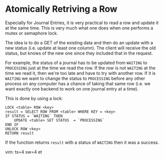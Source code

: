 
# Atomically Retriving a Row

Especially for Journal Entries, it is very practical to read a row and
update it at the same time. This is very much what one does when one
performs a mutex or semaphore lock.

The idea is to do a GET of the existing data and then do an update with
a new status (i.e. update at least one column). The client will receive
the old status, but knows of the new one since they included that in
the request.

For example, the status of a journal has to be updated from `WAITING`
to `PROCESSING` just at the time we read the row. If the row is not
`WAITING` at the time we read it, then we're too late and have to
try with another row. If it is `WAITING` we want to change the status
to `PROCESSING` before any other process on any computer has a chance
of taking that same row (i.e. we want exactly one backend to work on
one journal entry at a time).

This is done by using a lock:

    LOCK <table> ROW <key>
    result = SELECT ROW FROM <table> WHERE KEY = <key>
    IF STATUS = `WAITING` THEN
        UPDATE <table> SET STATUS  = `PROCESSING`
    END IF
    UNLOCK ROW <key>
    RETURN result

If the function returns `result` with a status of `WAITING` then it was
a success.


vim: ts=4 sw=4 et
